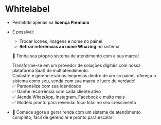 # Whitelabel

* Permitido apenas na **licença Premium**
*   É possível:

    * Trocar ícones, imagens e nome no painel
    * **Retirar referências ao nome Whazing** no sistema



    💼 Tenha seu próprio sistema de atendimento com a sua marca!

    Transforme-se em um provedor de soluções digitais com nossa plataforma SaaS de multiatendimento.\
    Cadastre e gerencie várias empresas dentro de um só painel, ofereça o sistema como seu, venda com sua marca e lucre de verdade!\
    ✅ Personalize com sua identidade\
    ✅ Ganhe recorrência com cada cliente ativo\
    ✅ Atenda WhatsApp, Instagram, Facebook e muito mais\
    ✅ Modelo pronto para revenda: foco total no seu crescimento
* 🚀 Comece agora a gerar renda com um sistema de atendimento completo, fácil de gerenciar e pronto para escalar!
